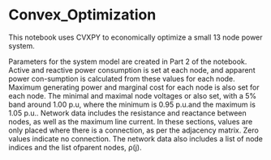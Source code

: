 # Convex_Optimization

This notebook uses CVXPY to economically optimize a small 13 node power system. 

Parameters for the system model are created in Part 2 of the notebook.  Active and reactive power consumption is set at each node, and apparent power con-sumption is calculated from these values for each node.  Maximum generating power and marginal cost for each node is also set for each node.  The minimal and maximal node voltages or also set, with a 5% band around 1.00 p.u, where the minimum is 0.95 p.u.and the maximum is 1.05 p.u.. Network data includes the resistance and reactance between nodes, as well as the maximum line current.  In these sections, values are only placed where there is a connection, as per the adjacency matrix. Zero values indicate no connection. The network data also includes a list of node indices and the list ofparent nodes, ρ(j).
